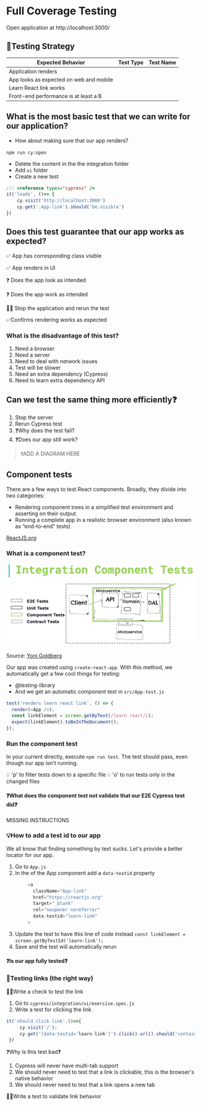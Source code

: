 # Full Coverage Testing

Open application at http://localhost:3000/

## 🧪Testing Strategy

| Expected Behavior  | Test Type  | Test Name  |
|---|---|---|
| Application renders  |  |   |
| App looks as expected on web and mobile  |   |   |
| Learn React link works  |   |   |
| Front-end performance is at least a B  |   |   |

## What is the most basic test that we can write for our application?
* How about making sure that our app renders?

`npm run cy:open`

* Delete the content in the the integration folder 
* Add `ui` folder
* Create a new test

```js
/// <reference types="cypress" />
it('loads', ()=> {
    cy.visit('http://localhost:3000')
    cy.get('.App-link').should('be.visible')
})
```

## Does this test guarantee that our app works as expected?

✅ App has corresponding class visible

✅ App renders in UI

❓ Does the app look as intended

❓ Does the app work as intended

🏋️‍♀️ Stop the application and rerun the test

✅Confirms rendering works as expected

### What is the disadvantage of this test?

1. Need a browser
2. Need a server
3. Need to deal with network issues
4. Test will be slower
5. Need an extra dependency (Cypress)
6. Need to learn extra dependency API

## Can we test the same thing more efficiently❓

1. Stop the server
2. Rerun Cypress test
3. ❓Why does the test fail?
4. ❓Does our app still work?

> ❗️ADD A DIAGRAM HERE

## Component tests

There are a few ways to test React components. Broadly, they divide into two categories:

* Rendering component trees in a simplified test environment and asserting on their output.
* Running a complete app in a realistic browser environment (also known as “end-to-end” tests)

[ReactJS.org](https://reactjs.org/docs/testing.html)

### What is a component test?

![Component tests](./../graphics/component-diagram.jpeg)

Source: [Yoni Goldberg](https://github.com/nadvolod/component-tests-workshop/blob/main/graphics/component-diagram.jpg)

Our app was created using `create-react-app`. With this method, we automatically get a few cool things for testing:
* @testing-library
* And we get an automatic component test in `src/App.test.js`

```js
test('renders learn react link', () => {
  render(<App />);
  const linkElement = screen.getByText(/learn react/i);
  expect(linkElement).toBeInTheDocument();
});
```

### Run the component test

In your current directly, execute `npm run test`. The test should pass, even though our app isn't running.

💡 'p' to filter tests down to a specific file
💡 'o' to run tests only in the changed files

#### ❓What does the component test not validate that our E2E Cypress test did❓

MISSING INSTRUCTIONS

### 💡How to add a test id to our app

We all know that finding something by text sucks. Let's provide a better locator for our app.

1. Go to `App.js`
2. In the <a> of the App component add a `data-testid` property

```js
        <a
          className="App-link"
          href="https://reactjs.org"
          target="_blank"
          rel="noopener noreferrer"
          data-testid="learn-link"
        >
```

3. Update the test to have this line of code instead `const linkElement = screen.getByTestId('learn-link');`
4. Save and the test will automatically rerun

#### ❓Is our app fully tested❓

### 🔗Testing links (the right way)

🏋️‍♀️Write a check to test the link
1. Go to `cypress/integration/ui/exercise.spec.js`
2. Write a test for clicking the link

```js
it('should click link',()=>{
     cy.visit('/');
     cy.get('[data-testid='learn-link']').click().url().should('contain','reactjs.org');
 })
```

❓Why is this test bad❓

1. Cypress will never have multi-tab support
2. We should never need to test that a link is clickable, this is the browser's native behavior
3. We should never need to test that a link opens a new tab

🏋️‍♀️Write a test to validate link behavior
